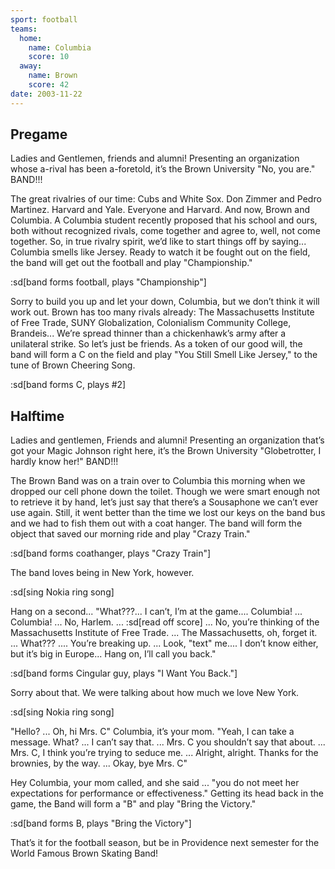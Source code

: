 ```yaml
---
sport: football
teams:
  home:
    name: Columbia
    score: 10
  away:
    name: Brown
    score: 42
date: 2003-11-22
---
```


## Pregame

Ladies and Gentlemen, friends and alumni! Presenting an organization whose a-rival has been a-foretold, it’s the Brown University "No, you are." BAND!!!

The great rivalries of our time: Cubs and White Sox. Don Zimmer and Pedro Martinez. Harvard and Yale. Everyone and Harvard. And now, Brown and Columbia. A Columbia student recently proposed that his school and ours, both without recognized rivals, come together and agree to, well, not come together. So, in true rivalry spirit, we’d like to start things off by saying... Columbia smells like Jersey. Ready to watch it be fought out on the field, the band will get out the football and play "Championship."

:sd[band forms football, plays "Championship"]

Sorry to build you up and let your down, Columbia, but we don’t think it will work out. Brown has too many rivals already: The Massachusetts Institute of Free Trade, SUNY Globalization, Colonialism Community College, Brandeis... We’re spread thinner than a chickenhawk’s army after a unilateral strike. So let’s just be friends. As a token of our good will, the band will form a C on the field and play "You Still Smell Like Jersey," to the tune of Brown Cheering Song.

:sd[band forms C, plays #2]

## Halftime

Ladies and gentlemen, Friends and alumni! Presenting an organization that’s got your Magic Johnson right here, it’s the Brown University "Globetrotter, I hardly know her!" BAND!!!

The Brown Band was on a train over to Columbia this morning when we dropped our cell phone down the toilet. Though we were smart enough not to retrieve it by hand, let’s just say that there’s a Sousaphone we can’t ever use again. Still, it went better than the time we lost our keys on the band bus and we had to fish them out with a coat hanger. The band will form the object that saved our morning ride and play "Crazy Train."

:sd[band forms coathanger, plays "Crazy Train"]

The band loves being in New York, however.

:sd[sing Nokia ring song]

Hang on a second... "What???... I can’t, I’m at the game.... Columbia! ... Columbia! ... No, Harlem. ... :sd[read off score] ... No, you’re thinking of the Massachusetts Institute of Free Trade. ... The Massachusetts, oh, forget it. ... What??? .... You’re breaking up. ... Look, "text" me.... I don’t know either, but it’s big in Europe... Hang on, I’ll call you back."

:sd[band forms Cingular guy, plays "I Want You Back."]

Sorry about that. We were talking about how much we love New York.

:sd[sing Nokia ring song]

"Hello? ... Oh, hi Mrs. C" Columbia, it’s your mom. "Yeah, I can take a message. What? ... I can’t say that. ... Mrs. C you shouldn’t say that about. ... Mrs. C, I think you’re trying to seduce me. ... Alright, alright. Thanks for the brownies, by the way. ... Okay, bye Mrs. C"

Hey Columbia, your mom called, and she said ... "you do not meet her expectations for performance or effectiveness." Getting its head back in the game, the Band will form a "B" and play "Bring the Victory."

:sd[band forms B, plays "Bring the Victory"]

That’s it for the football season, but be in Providence next semester for the World Famous Brown Skating Band!
